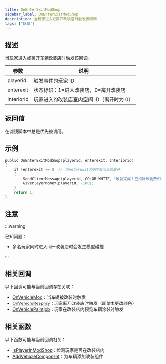 ```yaml
---
title: OnEnterExitModShop
sidebar_label: OnEnterExitModShop
description: 当玩家进入或离开改装店时触发该回调
tags: ["玩家"]
---
```


## 描述

当玩家进入或离开车辆改装店时触发该回调。

| 参数       | 说明                                      |
| ---------- | ----------------------------------------- |
| playerid   | 触发事件的玩家 ID                         |
| enterexit  | 状态标识：1=进入改装店，0=离开改装店      |
| interiorid | 玩家进入的改装店室内空间 ID（离开时为 0） |

## 返回值

在滤镜脚本中总是优先被调用。

## 示例

```c
public OnEnterExitModShop(playerid, enterexit, interiorid)
{
    if (enterexit == 0) // 当enterexit为0时表示玩家离开
    {
        SendClientMessage(playerid, COLOR_WHITE, "改装完成！已扣除改装费¥100。");
        GivePlayerMoney(playerid, -100);
    }
    return 1;
}
```

## 注意

:::warning

已知问题：

- 多名玩家同时进入同一改装店时会发生模型碰撞

:::

## 相关回调

以下回调可能与当前回调存在关联：

- [OnVehicleMod](OnVehicleMod)：当车辆被改装时触发
- [OnVehicleRespray](OnVehicleRespray)：玩家离开改装店时触发（即使未更改颜色）
- [OnVehiclePaintjob](OnVehiclePaintjob)：玩家在改装店内预览车辆涂装时触发

## 相关函数

以下函数可能与当前回调相关：

- [IsPlayerInModShop](../functions/IsPlayerInModShop)：检测玩家是否在改装店内
- [AddVehicleComponent](../functions/AddVehicleComponent)：为车辆添加改装组件
